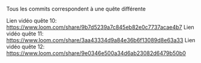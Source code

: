 Tous les commits correspondent à une quête différente

Lien vidéo quête 10: https://www.loom.com/share/9b7d5239a7c845eb82e0c7737acae4b7
Lien vidéo quête 11: https://www.loom.com/share/3aa43334d9a84e36b6f13089d8e63a33
Lien vidéo quête 12: https://www.loom.com/share/9e0346e500a34d6ab23082d6479b50b0
